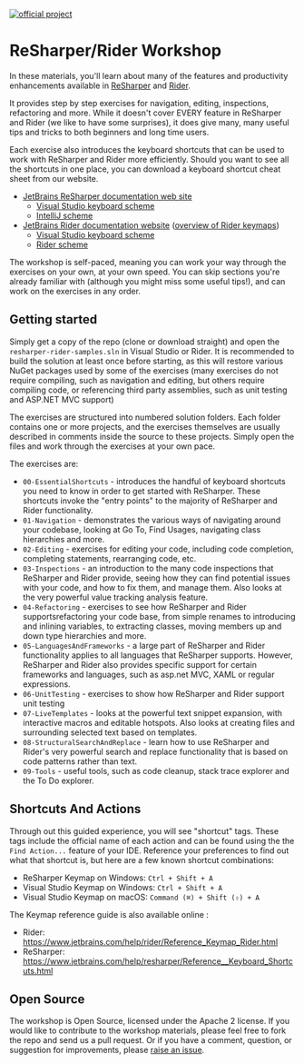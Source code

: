 [![official project](http://jb.gg/badges/official-plastic.svg)](https://confluence.jetbrains.com/display/ALL/JetBrains+on+GitHub)

# ReSharper/Rider Workshop

In these materials, you'll learn about many of the features and productivity enhancements available in [ReSharper](https://jetbrains.com/resharper) and [Rider](https://jetbrains.com/rider).

It provides step by step exercises for navigation, editing, inspections, refactoring and more. While it doesn't cover EVERY feature in ReSharper and Rider (we like to have some surprises), it does give many, many useful tips and tricks to both beginners and long time users.

Each exercise also introduces the keyboard shortcuts that can be used to work with ReSharper and Rider more efficiently. Should you want to see all the shortcuts in one place, you can download a keyboard shortcut cheat sheet from our website.

* [JetBrains ReSharper documentation web site](https://www.jetbrains.com/resharper/documentation/)
  * [Visual Studio keyboard scheme](https://www.jetbrains.com/resharper/docs/ReSharper90DefaultKeymap_VS_scheme.pdf)
  * [IntelliJ scheme](https://www.jetbrains.com/resharper/docs/ReSharper90DefaultKeymap_IDEA_scheme.pdf)
* [JetBrains Rider documentation website](https://www.jetbrains.com/rider/documentation/) ([overview of Rider keymaps](https://www.jetbrains.com/help/rider/Reference_Keyboard_Shortcuts_Index.html))
  * [Visual Studio keyboard scheme](https://www.jetbrains.com/help/rider/Reference_Keymap_VS.html)
  * [Rider scheme](https://www.jetbrains.com/help/rider/Reference_Keymap_Rider.html)

The workshop is self-paced, meaning you can work your way through the exercises on your own, at your own speed. You can skip sections you're already familiar with (although you might miss some useful tips!), and can work on the exercises in any order.

## Getting started

Simply get a copy of the repo (clone or download straight) and open the `resharper-rider-samples.sln` in Visual Studio or Rider. It is recommended to build the solution at least once before starting, as this will restore various NuGet packages used by some of the exercises (many exercises do not require compiling, such as navigation and editing, but others require compiling code, or referencing third party assemblies, such as unit testing and ASP.NET MVC support)

The exercises are structured into numbered solution folders. Each folder contains one or more projects, and the exercises themselves are usually described in comments inside the source to these projects. Simply open the files and work through the exercises at your own pace.

The exercises are:

* `00-EssentialShortcuts` - introduces the handful of keyboard shortcuts you need to know in order to get started with ReSharper. These shortcuts invoke the "entry points" to the majority of ReSharper and Rider functionality.
* `01-Navigation` - demonstrates the various ways of navigating around your codebase, looking at Go To, Find Usages, navigating class hierarchies and more.
* `02-Editing` - exercises for editing your code, including code completion, completing statements, rearranging code, etc.
* `03-Inspections` - an introduction to the many code inspections that ReSharper and Rider provide, seeing how they can find potential issues with your code, and how to fix them, and manage them. Also looks at the very powerful value tracking analysis feature.
* `04-Refactoring` - exercises to see how ReSharper and Rider supportsrefactoring your code base, from simple renames to introducing and inlining variables, to extracting classes, moving members up and down type hierarchies and more.
* `05-LanguagesAndFrameworks` - a large part of ReSharper and Rider functionality applies to all languages that ReSharper supports. However, ReSharper and Rider also provides specific support for certain frameworks and languages, such as asp.net MVC, XAML or regular expressions.
* `06-UnitTesting` - exercises to show how ReSharper and Rider support unit testing
* `07-LiveTemplates` - looks at the powerful text snippet expansion, with interactive macros and editable hotspots. Also looks at creating files and surrounding selected text based on templates.
* `08-StructuralSearchAndReplace` - learn how to use ReSharper and Rider's very powerful search and replace functionality that is based on code patterns rather than text.
* `09-Tools` - useful tools, such as code cleanup, stack trace explorer and the To Do explorer.

## Shortcuts And Actions
   
Through out this guided experience, you will see "shortcut" tags. 
These tags include the official name of each action and can be found
using the the `Find Action...` feature of your IDE. Reference your
preferences to find out what that shortcut is, but here are a few known
shortcut combinations: 

- ReSharper Keymap on Windows: `Ctrl + Shift + A`
- Visual Studio Keymap on Windows: `Ctrl + Shift + A`
- Visual Studio Keymap on macOS: `Command (⌘) + Shift (⇧) + A`

The Keymap reference guide is also available online :

- Rider: https://www.jetbrains.com/help/rider/Reference_Keymap_Rider.html
- ReSharper: https://www.jetbrains.com/help/resharper/Reference__Keyboard_Shortcuts.html

## Open Source

The workshop is Open Source, licensed under the Apache 2 license. If you would like to contribute to the workshop materials, please feel free to fork the repo and send us a pull request. Or if you have a comment, question, or suggestion for improvements, please [raise an issue](https://github.com/JetBrains/resharper-workshop/issues).

